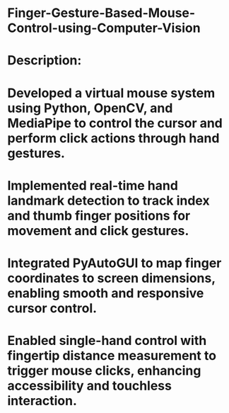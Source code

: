 # Finger-Gesture-Based-Mouse-Control-using-Computer-Vision

# Description:

# Developed a virtual mouse system using Python, OpenCV, and MediaPipe to control the cursor and perform click actions through hand gestures.

# Implemented real-time hand landmark detection to track index and thumb finger positions for movement and click gestures.

# Integrated PyAutoGUI to map finger coordinates to screen dimensions, enabling smooth and responsive cursor control.

# Enabled single-hand control with fingertip distance measurement to trigger mouse clicks, enhancing accessibility and touchless interaction.

